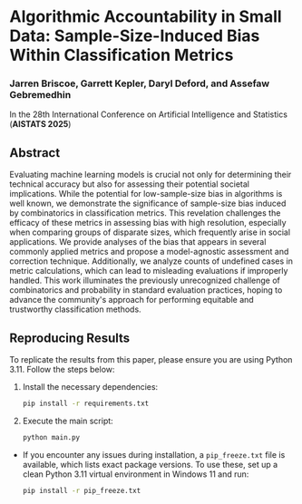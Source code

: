 # Algorithmic Accountability in Small Data: Sample-Size-Induced Bias Within Classification Metrics

### Jarren Briscoe, Garrett Kepler, Daryl Deford, and Assefaw Gebremedhin

In the 28th International Conference on Artificial Intelligence and Statistics (**AISTATS 2025**)

## Abstract
Evaluating machine learning models is crucial not only for determining their technical accuracy but also for assessing their potential societal implications. While the potential for low-sample-size bias in algorithms is well known, we demonstrate the significance of sample-size bias induced by combinatorics in classification metrics. This revelation challenges the efficacy of these metrics in assessing bias with high resolution, especially when comparing groups of disparate sizes, which frequently arise in social applications. We provide analyses of the bias that appears in several commonly applied metrics and propose a model-agnostic assessment and correction technique. Additionally, we analyze counts of undefined cases in metric calculations, which can lead to misleading evaluations if improperly handled. This work illuminates the previously unrecognized challenge of combinatorics and probability in standard evaluation practices, hoping to advance the community's approach for performing equitable and trustworthy classification methods.

## Reproducing Results

To replicate the results from this paper, please ensure you are using Python 3.11. Follow the steps below:
1. Install the necessary dependencies:
    ```bash
    pip install -r requirements.txt
    ```

2. Execute the main script:
    ```bash
    python main.py
    ```
- If you encounter any issues during installation, a `pip_freeze.txt` file is available, which lists exact package versions. To use these, set up a clean Python 3.11 virtual environment in Windows 11 and run:
    ```bash
    pip install -r pip_freeze.txt
    ```
